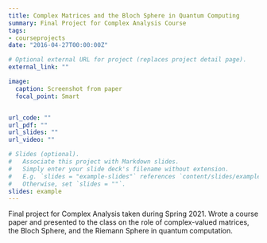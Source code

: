 ```yaml
---
title: Complex Matrices and the Bloch Sphere in Quantum Computing
summary: Final Project for Complex Analysis Course
tags:
- courseprojects
date: "2016-04-27T00:00:00Z"

# Optional external URL for project (replaces project detail page).
external_link: ""

image:
  caption: Screenshot from paper
  focal_point: Smart


url_code: ""
url_pdf: ""
url_slides: ""
url_video: ""

# Slides (optional).
#   Associate this project with Markdown slides.
#   Simply enter your slide deck's filename without extension.
#   E.g. `slides = "example-slides"` references `content/slides/example-slides.md`.
#   Otherwise, set `slides = ""`.
slides: example
---
```


Final project for Complex Analysis taken during Spring 2021. Wrote a course paper and presented to the class on the role of complex-valued matrices, the Bloch Sphere, and the Riemann Sphere in quantum computation.
